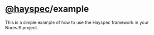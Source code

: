 # [@hayspec](https://github.com/hayspec/monorepo)/example

This is a simple example of how to use the Hayspec framework in your NodeJS project.
